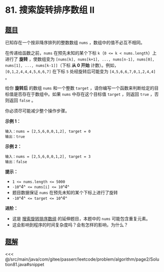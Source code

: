 # 81. 搜索旋转排序数组 II

## [题目](https://leetcode.cn/problems/search-in-rotated-sorted-array-ii/)
已知存在一个按非降序排列的整数数组 `nums` ，数组中的值不必互不相同。

在传递给函数之前，`nums` 在预先未知的某个下标 `k`（`0 <= k < nums.length`）上进行了 **旋转** ，使数组变为 `[nums[k], nums[k+1], ..., nums[n-1], nums[0], nums[1], ..., nums[k-1]]`（下标 **从 0 开始** 计数）。例如， `[0,1,2,4,4,4,5,6,6,7]` 在下标 `5` 处经旋转后可能变为 `[4,5,6,6,7,0,1,2,4,4]` 。

给你 **旋转后** 的数组 `nums` 和一个整数 `target` ，请你编写一个函数来判断给定的目标值是否存在于数组中。如果 `nums` 中存在这个目标值 `target` ，则返回 `true` ，否则返回 `false` 。

你必须尽可能减少整个操作步骤。

**示例 1：**

    输入：nums = [2,5,6,0,0,1,2], target = 0
    输出：true

**示例 2：**

    输入：nums = [2,5,6,0,0,1,2], target = 3
    输出：false

**提示：**

* `1 <= nums.length <= 5000`
* `-10`^4^` <= nums[i] <= 10`^4^
* 题目数据保证 `nums` 在预先未知的某个下标上进行了旋转
* `-10`^4^` <= target <= 10`^4^

**进阶：**

* 这是 [搜索旋转排序数组](https://leetcode-cn.com/problems/search-in-rotated-sorted-array/description/) 的延伸题目，本题中的 `nums` 可能包含重复元素。
* 这会影响到程序的时间复杂度吗？会有怎样的影响，为什么？



## [题解](https://github.com/PasseRR/JavaLeetCode/blob/master/src/main/java/com/gitee/passerr/leetcode/problem/algorithm/page2/Solution81.java)

<<< @/src/main/java/com/gitee/passerr/leetcode/problem/algorithm/page2/Solution81.java#snippet
